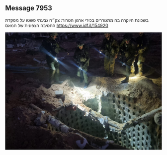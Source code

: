## Message 7953

בשכונת היוקרה בה מתגוררים בכירי ארגון הטרור: 
צק״ח גבעתי פשטו על מפקדת החטיבה הצפונית של חמאס
https://www.idf.il/154920

![Photo](7953/7953_photo.jpg)
